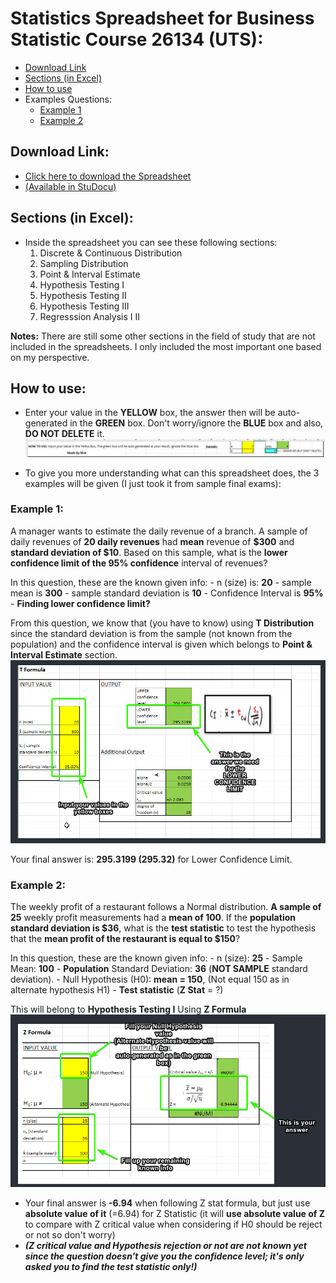# Statistics Spreadsheet for Business Statistic Course 26134 (UTS):
- [Download Link](#download_link)
- [Sections (in Excel)](#sections)
- [How to use](#how_to_use)
- Examples Questions:
	- [Example 1](#ex_1)
	- [Example 2](#ex_2)

<a name="download_link"/></a>
## Download Link:
- [Click here to download the Spreadsheet](https://github.com/nicknggt/Business_Statistic_Excel_Stats_Tables/releases/download/v1.0/Distribution_stats_generator.xlsx)
- [\(Available in StuDocu\)](___)

<a name="sections"/></a>
## Sections (in Excel):
- Inside the spreadsheet you can see these following sections:
	1. Discrete & Continuous Distribution
	2. Sampling Distribution
	3. Point & Interval Estimate
	4. Hypothesis Testing I
	5. Hypothesis Testing II
	6. Hypothesis Testing III
	7. Regresssion Analysis I II 

**Notes:** There are still some other sections in the field of study that are not included in the spreadsheets. I only included the most important one based on my perspective.

<a name="how_to_use"/></a>
## How to use:
- Enter your value in the **YELLOW** box, the answer then will be auto-generated in the **GREEN** box. Don't worry/ignore the **BLUE** box and also, **DO NOT DELETE** it.
![edit_boxes](./images_misc/tut_how_to_edit.png)

- To give you more understanding what can this spreadsheet does, the 3 examples will be given (I just took it from sample final exams):

<a name="ex_1"/></a>
### Example 1:
A manager wants to estimate the daily revenue of a branch. A sample of daily revenues of **20 daily revenues** had **mean** revenue of **$300** and **standard deviation of $10**. Based on this sample, what is the **lower confidence limit of the 95% confidence** interval of revenues?

In this question, these are the known given info:
	- n (size) is: **20**
	- sample mean is **300**
	- sample standard deviation is **10**
	- Confidence Interval is **95%**
	- **Finding lower confidence limit?**

From this question, we know that (you have to know) using **T Distribution** since the standard deviation is from the sample (not known from the population) and the confidence interval is given which belongs to **Point & Interval Estimate** section.
![ans_ex_1](./images_misc/example_1_ans.png)

Your final answer is: **295.3199 (295.32)** for Lower Confidence Limit.

<a name ="ex_2"/></a>
### Example 2:
The weekly profit of a restaurant follows a Normal distribution. **A sample of 25** weekly profit measurements had a **mean of 100**. If the **population standard deviation is $36**, what is the **test statistic** to test the hypothesis that the **mean profit of the restaurant is equal to $150**?

In this question, these are the known given info:
	- n (size): **25**
	- Sample Mean: **100**
	- **Population** Standard Deviation: **36** (**NOT SAMPLE** standard deviation).
	- Null Hypothesis (H0): **mean = 150**, (Not equal 150 as in alternate hypothesis H1)
	- **Test statistic** (**Z Stat** = ?)

This will belong to **Hypothesis Testing I** Using **Z Formula**
![ans_2_excel](./images_misc/example_2_ans.png)
- Your final answer is **-6.94** when following Z stat formula, but just use **absolute value of it** (=6.94) for Z Statistic (it will **use absolute value of Z** to compare with Z critical value when considering if H0 should be reject or not so don't worry)
- _**(Z critical value and Hypothesis rejection or not are not known yet since the question doesn't give you the confidence level; it's only asked you to find the test statistic only!)**_






